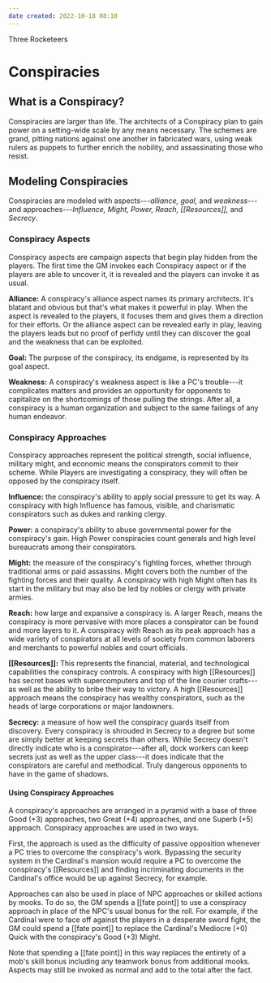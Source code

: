 ```yaml
---
date created: 2022-10-18 08:10
---
```


Three Rocketeers

# Conspiracies

## What is a Conspiracy?

Conspiracies are larger than life. The architects of a Conspiracy plan to gain power on a setting-wide scale by any means necessary. The schemes are grand, pitting nations against one another in fabricated wars, using weak rulers as puppets to further enrich the nobility, and assassinating those who resist.

## Modeling Conspiracies

Conspiracies are modeled with aspects---_alliance, goal,_ and _weakness_---and approaches---_Influence, Might, Power, Reach, [[Resources]],_ and _Secrecy_.

### Conspiracy Aspects

Conspiracy aspects are campaign aspects that begin play hidden from the players. The first time the GM invokes each Conspiracy aspect or if the players are able to uncover it, it is revealed and the players can invoke it as usual.

**Alliance:** A conspiracy's alliance aspect names its primary architects. It's blatant and obvious but that's what makes it powerful in play. When the aspect is revealed to the players, it focuses them and gives them a direction for their efforts. Or the alliance aspect can be revealed early in play, leaving the players leads but no proof of perfidy until they can discover the goal and the weakness that can be exploited.

**Goal:** The purpose of the conspiracy, its endgame, is represented by its goal aspect.

**Weakness:** A conspiracy's weakness aspect is like a PC's trouble---it complicates matters and provides an opportunity for opponents to capitalize on the shortcomings of those pulling the strings. After all, a conspiracy is a human organization and subject to the same failings of any human endeavor.

### Conspiracy Approaches

Conspiracy approaches represent the political strength, social influence, military might, and economic means the conspirators commit to their scheme. While Players are investigating a conspiracy, they will often be opposed by the conspiracy itself.

**Influence:** the conspiracy's ability to apply social pressure to get its way. A conspiracy with high Influence has famous, visible, and charismatic conspirators such as dukes and ranking clergy.

**Power:** a conspiracy's ability to abuse governmental power for the conspiracy's gain. High Power conspiracies count generals and high level bureaucrats among their conspirators.

**Might:** the measure of the conspiracy's fighting forces, whether through traditional arms or paid assassins. Might covers both the number of the fighting forces and their quality. A conspiracy with high Might often has its start in the military but may also be led by nobles or clergy with private armies.

**Reach:** how large and expansive a conspiracy is. A larger Reach, means the conspiracy is more pervasive with more places a conspirator can be found and more layers to it. A conspiracy with Reach as its peak approach has a wide variety of conspirators at all levels of society from common laborers and merchants to powerful nobles and court officials.

**[[Resources]]:** This represents the financial, material, and technological capabilities the conspiracy controls. A conspiracy with high [[Resources]] has secret bases with supercomputers and top of the line courier crafts---as well as the ability to bribe their way to victory. A high [[Resources]] approach means the conspiracy has wealthy conspirators, such as the heads of large corporations or major landowners.

**Secrecy:** a measure of how well the conspiracy guards itself from discovery. Every conspiracy is shrouded in Secrecy to a degree but some are simply better at keeping secrets than others. While Secrecy doesn't directly indicate who is a conspirator---after all, dock workers can keep secrets just as well as the upper class---it does indicate that the conspirators are careful and methodical. Truly dangerous opponents to have in the game of shadows. 

#### Using Conspiracy Approaches

A conspiracy's approaches are arranged in a pyramid with a base of three Good (+3) approaches, two Great (+4) approaches, and one Superb (+5) approach. Conspiracy approaches are used in two ways.

First, the approach is used as the difficulty of passive opposition whenever a PC tries to overcome the conspiracy's work. Bypassing the security system in the Cardinal's mansion would require a PC to overcome the conspiracy's [[Resources]] and finding incriminating documents in the Cardinal's office would be up against Secrecy, for example.

Approaches can also be used in place of NPC approaches or skilled actions by mooks. To do so, the GM spends a [[fate point]] to use a conspiracy approach in place of the NPC's usual bonus for the roll. For example, if the Cardinal were to face off against the players in a desperate sword fight, the GM could spend a [[fate point]] to replace the Cardinal's Mediocre (+0) Quick with the conspiracy's Good (+3) Might.

Note that spending a [[fate point]] in this way replaces the entirety of a mob's skill bonus including any teamwork bonus from additional mooks. Aspects may still be invoked as normal and add to the total after the fact.

